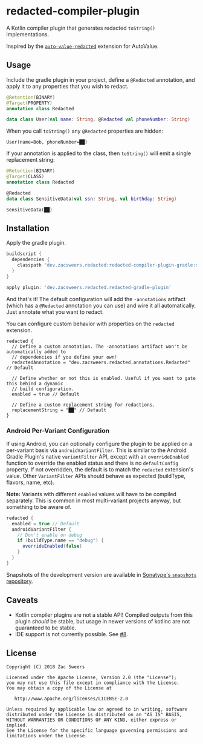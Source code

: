 redacted-compiler-plugin
========================

A Kotlin compiler plugin that generates redacted `toString()` implementations.

Inspired by the [`auto-value-redacted`](https://github.com/square/auto-value-redacted) extension for AutoValue.

## Usage

Include the gradle plugin in your project, define a `@Redacted` annotation, and apply it to any 
properties that you wish to redact.

```kotlin
@Retention(BINARY)
@Target(PROPERTY)
annotation class Redacted

data class User(val name: String, @Redacted val phoneNumber: String)
```

When you call `toString()` any `@Redacted` properties are hidden:

```
User(name=Bob, phoneNumber=██)
```

If your annotation is applied to the class, then `toString()` will emit a single replacement string:

```kotlin
@Retention(BINARY)
@Target(CLASS)
annotation class Redacted

@Redacted
data class SensitiveData(val ssn: String, val birthday: String)
```

```
SensitiveData(██)
```

## Installation

Apply the gradle plugin.

```gradle
buildscript {
  dependencies {
    classpath "dev.zacsweers.redacted:redacted-compiler-plugin-gradle:x.y.z"
  }  
}

apply plugin: 'dev.zacsweers.redacted.redacted-gradle-plugin'
```

And that's it! The default configuration will add the `-annotations` artifact (which has a
`@Redacted` annotation you can use) and wire it all automatically. Just annotate what you want to
redact.

You can configure custom behavior with properties on the `redacted` extension.

```
redacted {
  // Define a custom annotation. The -annotations artifact won't be automatically added to
  // dependencies if you define your own!
  redactedAnnotation = "dev.zacsweers.redacted.annotations.Redacted" // Default

  // Define whether or not this is enabled. Useful if you want to gate this behind a dynamic
  // build configuration.
  enabled = true // Default

  // Define a custom replacement string for redactions.
  replacementString = "██" // Default
}
```

### Android Per-Variant Configuration

If using Android, you can optionally configure the plugin to be applied on a per-variant basis via
`androidVariantFilter`. This is similar to the Android Gradle Plugin's native `variantFilter` API,
except with an `overrideEnabled` function to override the enabled status and there is no
`defaultConfig` property. If not overridden, the default is to match the `redacted` extension's value.
Other `VariantFilter` APIs should behave as expected (buildType, flavors, name, etc).

**Note:** Variants with different `enabled` values will have to be compiled separately. This is common
in most multi-variant projects anyway, but something to be aware of.

```groovy
redacted {
  enabled = true // Default
  androidVariantFilter {
    // Don't enable on debug
    if (buildType.name == "debug") {
      overrideEnabled(false)
    }
  }
}
```

Snapshots of the development version are available in [Sonatype's `snapshots` repository][snapshots].

## Caveats

- Kotlin compiler plugins are not a stable API! Compiled outputs from this plugin _should_ be stable,
but usage in newer versions of kotlinc are not guaranteed to be stable.
- IDE support is not currently possible. See [#8](https://github.com/ZacSweers/redacted-compiler-plugin/issues/8).

License
-------

    Copyright (C) 2018 Zac Sweers

    Licensed under the Apache License, Version 2.0 (the "License");
    you may not use this file except in compliance with the License.
    You may obtain a copy of the License at

       http://www.apache.org/licenses/LICENSE-2.0

    Unless required by applicable law or agreed to in writing, software
    distributed under the License is distributed on an "AS IS" BASIS,
    WITHOUT WARRANTIES OR CONDITIONS OF ANY KIND, either express or implied.
    See the License for the specific language governing permissions and
    limitations under the License.

 [snapshots]: https://oss.sonatype.org/content/repositories/snapshots/